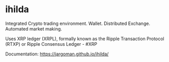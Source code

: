 # ihilda
Integrated Crypto trading environment. 
Wallet. 
Distributed Exchange. 
Automated market making. 

Uses XRP ledger (XRPL), formally known as the Ripple Transaction Protocol (RTXP) or Ripple Consensus Ledger - #XRP

Documentation:
https://jargoman.github.io/ihilda/

